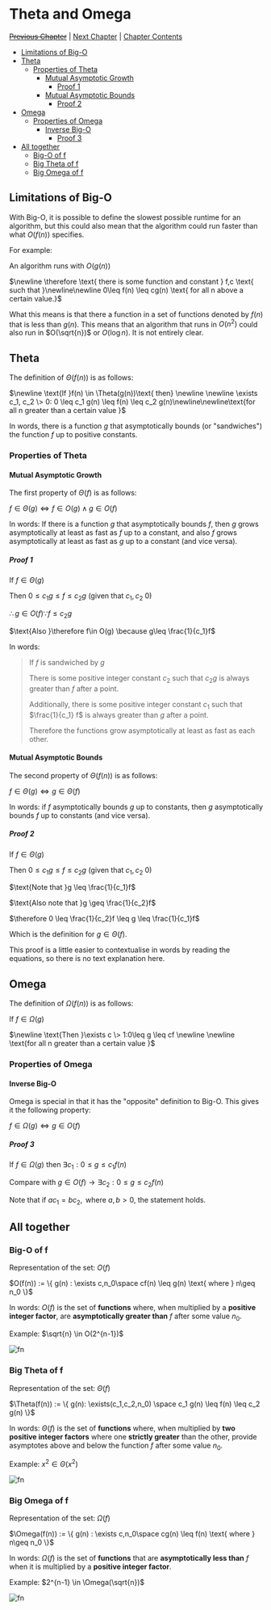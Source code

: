 # Theta and Omega <!-- omit in toc -->

[~~Previous Chapter~~][prev] | [Next Chapter][next] | [Chapter Contents][index]

[prev]: ./index.md
[next]: ./02ram-model.md
[index]: ./index.md

- [Limitations of Big-O](#limitations-of-big-o)
- [Theta](#theta)
  - [Properties of Theta](#properties-of-theta)
    - [Mutual Asymptotic Growth](#mutual-asymptotic-growth)
      - [Proof 1](#proof-1)
    - [Mutual Asymptotic Bounds](#mutual-asymptotic-bounds)
      - [Proof 2](#proof-2)
- [Omega](#omega)
  - [Properties of Omega](#properties-of-omega)
    - [Inverse Big-O](#inverse-big-o)
      - [Proof 3](#proof-3)
- [All together](#all-together)
  - [Big-O of f](#big-o-of-f)
  - [Big Theta of f](#big-theta-of-f)
  - [Big Omega of f](#big-omega-of-f)

## Limitations of Big-O

With Big-O, it is possible to define the slowest possible runtime for an algorithm, but this could also mean that the algorithm could run faster than what $O(f(n))$ specifies.

For example:

$\text{An algorithm runs with }O(g(n))$

$\newline \therefore \text{ there is some function and constant } f,c  \text{ such that }\newline\newline 0\leq f(n) \leq cg(n) \text{ for all n above a certain value.}$

What this means is that there a function in a set of functions denoted by $f(n)$ that is less than $g(n)$. This means that an algorithm that runs in $O(n^2)$ could also run in $O(\sqrt{n})$ or $O(\log n)$. It is not entirely clear.

## Theta

The definition of $\Theta(f(n))$ is as follows:

$\newline \text{If }f(n) \in \Theta(g(n))\text{ then} \newline \newline \exists c_1, c_2 \> 0: 0 \leq c_1 g(n) \leq f(n) \leq c_2 g(n)\newline\newline\text{for all n greater than a certain value }$

In words, there is a function $g$ that asymptotically bounds (or "sandwiches") the function $f$ up to positive constants.

### Properties of Theta

#### Mutual Asymptotic Growth

The first property of $\Theta(f)$ is as follows:

$f\in\Theta(g) \iff f\in O(g) \wedge g \in O(f)$

In words: If there is a function $g$ that asymptotically bounds $f$, then $g$ grows asymptotically at least as fast as $f$ up to a constant, and also $f$ grows asymptotically at least as fast as $g$ up to a constant (and vice versa).

##### Proof 1

$\text{If }f\in\Theta(g)$

$\text{Then }0\leq c_1 g \leq f \leq c_2 g\text{ (given that }c_1, c_2 \> 0)$

$\therefore g\in O(f) \because f\leq c_2 g$

$\text{Also }\therefore f\in O(g) \because g\leq \frac{1}{c_1}f$

In words:

> If $f$ is sandwiched by $g$
>
> There is some positive integer constant $c_2$ such that $c_2 g$ is always greater than $f$ after a point.
>
> Additionally, there is some positive integer constant $c_1$ such that $\frac{1}{c_1} f$ is always greater than $g$ after a point.
>
> Therefore the functions grow asymptotically at least as fast as each other.

#### Mutual Asymptotic Bounds

The second property of $\Theta(f(n))$ is as follows:

$f\in\Theta(g) \iff g\in\Theta(f)$

In words: if $f$ asymptotically bounds $g$ up to constants, then $g$ asymptotically bounds $f$ up to constants (and vice versa).

##### Proof 2

$\text{If }f\in\Theta(g)$

$\text{Then }0\leq c_1 g \leq f \leq c_2 g\text{ (given that }c_1, c_2 \> 0)$

$\text{Note that }g \leq \frac{1}{c_1}f$

$\text{Also note that }g \geq \frac{1}{c_2}f$

$\therefore 0 \leq \frac{1}{c_2}f \leq g \leq \frac{1}{c_1}f$

$\text{Which is the definition for }g \in \Theta(f).$

This proof is a little easier to contextualise in words by reading the equations, so there is no text explanation here.

## Omega

The definition of $\Omega(f(n))$ is as follows:

$\text{If }f\in\Omega(g)$

$\newline \text{Then }\exists c \> 1:0\leq g \leq cf \newline \newline \text{for all n greater than a certain value }$

### Properties of Omega

#### Inverse Big-O

Omega is special in that it has the "opposite" definition to Big-O. This gives it the following property:

$f\in\Omega(g)\iff g \in O(f)$

##### Proof 3

$\text{If }f\in\Omega(g) \text{ then }\exists c_1: 0 \leq g \leq c_1f(n)$

$\text{Compare with }g\in O(f) \rightarrow \exists c_2: 0 \leq g \leq c_2f(n)$

$\text{Note that if }ac_1 = bc_2, \text{ where } a,b > 0\text{, the statement holds. }$

## All together

### Big-O of f

Representation of the set: $O(f)$

$O(f(n)) := \{ g(n) : \exists c,n_0\space cf(n) \leq g(n) \text{ where } n\geq n_0 \}$

In words: $O(f)$ is the set of **functions** where, when multiplied by a **positive integer factor**, are **asymptotically greater than** $f$ after some value $n_0$.

Example: $\sqrt{n} \in O(2^{n-1})$

![fn](../../../assets/img/omegaexample.png)

### Big Theta of f

Representation of the set: $\Theta(f)$

$\Theta(f(n)) := \{ g(n): \exists(c_1,c_2,n_0) \space c_1 g(n) \leq f(n) \leq c_2 g(n) \}$

In words: $\Theta(f)$ is the set of **functions** where, when multiplied by **two positive integer factors** where one **strictly greater** than the other, provide asymptotes above and below the function $f$ after some value $n_0$.

Example: $x^2 \in \Theta(x^2)$

![fn](../../../assets/img/thetaexample.png)

### Big Omega of f

Representation of the set: $\Omega(f)$

$\Omega(f(n)) := \{ g(n) : \exists c,n_0\space cg(n) \leq f(n) \text{ where } n\geq n_0 \}$

In words: $\Omega(f)$ is the set of **functions** that are **asymptotically less than** $f$ when it is multiplied by a **positive integer factor**.

Example: $2^{n-1} \in \Omega(\sqrt{n})$

![fn](../../../assets/img/omegaexample.png)
